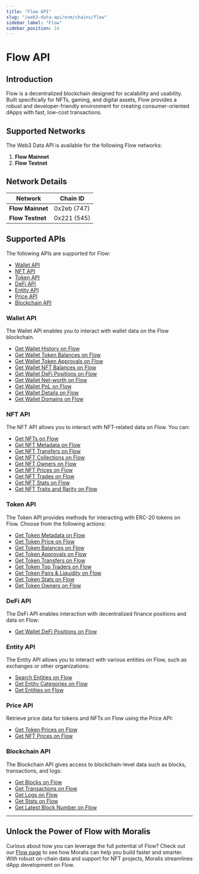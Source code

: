 ```yaml
---
title: "Flow API"
slug: "/web3-data-api/evm/chains/flow"
sidebar_label: "Flow"
sidebar_position: 14
---
```


# Flow API

## Introduction

Flow is a decentralized blockchain designed for scalability and usability. Built specifically for NFTs, gaming, and digital assets, Flow provides a robust and developer-friendly environment for creating consumer-oriented dApps with fast, low-cost transactions.

## Supported Networks

The Web3 Data API is available for the following Flow networks:

1. **Flow Mainnet**
2. **Flow Testnet**

## Network Details

| Network | Chain ID |
| ---- | ---- |
| **Flow Mainnet** | 0x2eb (747) |
| **Flow Testnet** | 0x221 (545) |

## Supported APIs

The following APIs are supported for Flow:

<ul>
  <li><a href="/web3-data-api/evm/reference#wallet-api">Wallet API</a></li>
  <li><a href="/web3-data-api/evm/reference#nft-api">NFT API</a></li>
  <li><a href="/web3-data-api/evm/reference#token-api">Token API</a></li>
  <li><a href="/web3-data-api/evm/reference#defi-api">DeFi API</a></li>
  <li><a href="/web3-data-api/evm/reference#entity-api">Entity API</a></li>
  <li><a href="/web3-data-api/evm/reference#price-api">Price API</a></li>
  <li><a href="/web3-data-api/evm/reference#blockchain-api">Blockchain API</a></li>
</ul>

### Wallet API

The Wallet API enables you to interact with wallet data on the Flow blockchain.

<ul>
  <li><a href="/web3-data-api/evm/reference#get-wallet-history">Get Wallet History on Flow</a></li>
  <li><a href="/web3-data-api/evm/reference#get-wallet-token-balances">Get Wallet Token Balances on Flow</a></li>
  <li><a href="/web3-data-api/evm/reference#get-wallet-token-approvals">Get Wallet Token Approvals on Flow</a></li>
  <li><a href="/web3-data-api/evm/reference#get-wallet-nfts">Get Wallet NFT Balances on Flow</a></li>
  <li><a href="/web3-data-api/evm/reference#get-wallet-defi-positions">Get Wallet DeFi Positions on Flow</a></li>
  <li><a href="/web3-data-api/evm/reference#get-wallet-net-worth">Get Wallet Net-worth on Flow</a></li>
  <li><a href="/web3-data-api/evm/reference#get-wallet-pnl">Get Wallet PnL on Flow</a></li>
  <li><a href="/web3-data-api/evm/reference#get-wallet-details">Get Wallet Details on Flow</a></li>
  <li><a href="/web3-data-api/evm/reference#get-wallet-domains">Get Wallet Domains on Flow</a></li>
</ul>

### NFT API

The NFT API allows you to interact with NFT-related data on Flow. You can:

<ul>
  <li><a href="/web3-data-api/evm/reference#get-nfts">Get NFTs on Flow</a></li>
  <li><a href="/web3-data-api/evm/reference#get-nft-metadata">Get NFT Metadata on Flow</a></li>
  <li><a href="/web3-data-api/evm/reference#get-nft-transfers">Get NFT Transfers on Flow</a></li>
  <li><a href="/web3-data-api/evm/reference#get-nft-collections">Get NFT Collections on Flow</a></li>
  <li><a href="/web3-data-api/evm/reference#get-nft-owners">Get NFT Owners on Flow</a></li>
  <li><a href="/web3-data-api/evm/reference#get-nft-prices">Get NFT Prices on Flow</a></li>
  <li><a href="/web3-data-api/evm/reference#get-nft-trades">Get NFT Trades on Flow</a></li>
  <li><a href="/web3-data-api/evm/reference#get-nft-stats">Get NFT Stats on Flow</a></li>
  <li><a href="/web3-data-api/evm/reference#get-nft-traits-and-rarity">Get NFT Traits and Rarity on Flow</a></li>
</ul>

### Token API

The Token API provides methods for interacting with ERC-20 tokens on Flow. Choose from the following actions:

<ul>
  <li><a href="/web3-data-api/evm/reference#get-token-metadata">Get Token Metadata on Flow</a></li>
  <li><a href="/web3-data-api/evm/reference#get-token-price">Get Token Price on Flow</a></li>
  <li><a href="/web3-data-api/evm/reference#get-token-balances">Get Token Balances on Flow</a></li>
  <li><a href="/web3-data-api/evm/reference#get-token-approvals">Get Token Approvals on Flow</a></li>
  <li><a href="/web3-data-api/evm/reference#get-token-transfers">Get Token Transfers on Flow</a></li>
  <li><a href="/web3-data-api/evm/reference#get-token-top-traders">Get Token Top Traders on Flow</a></li>
  <li><a href="/web3-data-api/evm/reference#get-token-pairs--liquidity">Get Token Pairs & Liquidity on Flow</a></li>
  <li><a href="/web3-data-api/evm/reference#get-token-stats">Get Token Stats on Flow</a></li>
  <li><a href="/web3-data-api/evm/reference#get-token-owners">Get Token Owners on Flow</a></li>
</ul>

### DeFi API

The DeFi API enables interaction with decentralized finance positions and data on Flow:

<ul>
  <li><a href="/web3-data-api/evm/reference#get-wallet-defi-positions">Get Wallet DeFi Positions on Flow</a></li>
</ul>

### Entity API

The Entity API allows you to interact with various entities on Flow, such as exchanges or other organizations:

<ul>
  <li><a href="/web3-data-api/evm/reference#search-entities">Search Entities on Flow</a></li>
  <li><a href="/web3-data-api/evm/reference#get-entity-categories">Get Entity Categories on Flow</a></li>
  <li><a href="/web3-data-api/evm/reference#get-entities">Get Entities on Flow</a></li>
</ul>

### Price API

Retrieve price data for tokens and NFTs on Flow using the Price API:

<ul>
  <li><a href="/web3-data-api/evm/reference#get-token-prices">Get Token Prices on Flow</a></li>
  <li><a href="/web3-data-api/evm/reference#get-nft-prices">Get NFT Prices on Flow</a></li>
</ul>

### Blockchain API

The Blockchain API gives access to blockchain-level data such as blocks, transactions, and logs:

<ul>
  <li><a href="/web3-data-api/evm/reference#get-blocks">Get Blocks on Flow</a></li>
  <li><a href="/web3-data-api/evm/reference#get-transactions">Get Transactions on Flow</a></li>
  <li><a href="/web3-data-api/evm/reference#get-logs">Get Logs on Flow</a></li>
  <li><a href="/web3-data-api/evm/reference#get-stats">Get Stats on Flow</a></li>
  <li><a href="/web3-data-api/evm/reference#get-latest-block-number">Get Latest Block Number on Flow</a></li>
</ul>

---

## Unlock the Power of Flow with Moralis

Curious about how you can leverage the full potential of Flow? Check out our [Flow page](https://developers.moralis.com/chains/flow/) to see how Moralis can help you build faster and smarter. With robust on-chain data and support for NFT projects, Moralis streamlines dApp development on Flow.
